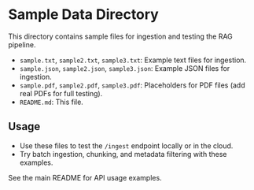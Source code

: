 # Sample Data Directory

This directory contains sample files for ingestion and testing the RAG pipeline.

- `sample.txt`, `sample2.txt`, `sample3.txt`: Example text files for ingestion.
- `sample.json`, `sample2.json`, `sample3.json`: Example JSON files for ingestion.
- `sample.pdf`, `sample2.pdf`, `sample3.pdf`: Placeholders for PDF files (add real PDFs for full testing).
- `README.md`: This file.

## Usage

- Use these files to test the `/ingest` endpoint locally or in the cloud.
- Try batch ingestion, chunking, and metadata filtering with these examples.

See the main README for API usage examples. 